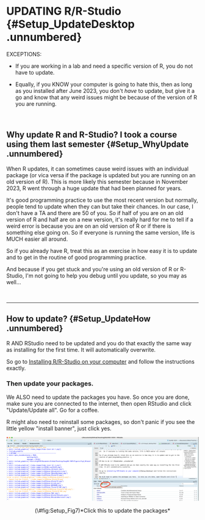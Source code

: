

# UPDATING R/R-Studio {#Setup_UpdateDesktop .unnumbered}

EXCEPTIONS:

-   If you are working in a lab and need a specific version of R, you do not have to update.

-   Equally, if you KNOW your computer is going to hate this, then as long as you installed after June 2023, you don't *have* to update, but give it a go and know that any weird issues might be because of the version of R you are running.

<br>

## Why update R and R-Studio? I took a course using them last semester {#Setup_WhyUpdate .unnumbered}

When R updates, it can sometimes cause weird issues with an individual package (or vica versa if the package is updated but you are running on an old version of R). This is more likely this semester because in November 2023, R went through a huge update that had been planned for years.

It's good programming practice to use the most recent version but normally, people tend to update when they can but take their chances. In our case, I don't have a TA and there are 50 of you. So if half of you are on an old version of R and half are on a new version, it's really hard for me to tell if a weird error is because you are on an old version of R or if there is something else going on. So if everyone is running the same version, life is MUCH easier all around.

So if you already have R, treat this as an exercise in how easy it is to update and to get in the routine of good programming practice.

And because if you get stuck and you're using an old version of R or R-Studio, I'm not going to help you debug until you update, so you may as well...

<br>

------------------------------------------------------------------------

## How to update? {#Setup_UpdateHow .unnumbered}

R AND RStudio need to be updated and you do that exactly the same way as installing for the first time. It will automatically overwrite.

So go to [Installing R/R-Studio on your computer](#Setup_Desktop) and follow the instructions exactly.

### Then update your packages.

We ALSO need to update the packages you have. So once you are done, make sure you are connected to the internet, then open RStudio and click "Update/Update all". Go for a coffee.

R might also need to reinstall some packages, so don't panic if you see the little yellow "install banner", just click yes.

<div class="figure" style="text-align: center">
<img src="./index_images/im_02Setup_10UpdatePackages.png" alt="*Click this to update the packages*" width="1354" />
<p class="caption">(\#fig:Setup_Fig7)*Click this to update the packages*</p>
</div>
